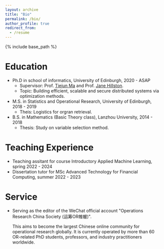 ```yaml
---
layout: archive
title: "Bio"
permalink: /bio/
author_profile: true
redirect_from:
  - /resume
---
```


{% include base_path %}

Education
======
* Ph.D in school of informatics, University of Edinburgh, 2020 - ASAP
  * Supervisor: Prof. [Tiejun Ma](https://www.research.ed.ac.uk/en/persons/tiejun-ma) and Prof. [Jane Hillston](https://homepages.inf.ed.ac.uk/jeh/).
  * Topic: Building efficient, scalable and secure distributed systems via optimization methods.
* M.S. in Statistics and Operational Research, University of Edinburgh, 2018 - 2019 
  * Theis: Logistics for orgran retrieval.
* B.S. in Mathematics (Basic Theory class), Lanzhou University, 2014 - 2018
  * Thesis: Study on variable selection method.

Teaching Experience
======
* Teaching assitant for course Introductory Applied Machine Learning, spring 2022 - 2024
* Dissertation tutor for MSc Advanced Technology for Financial Computing, summer 2022 - 2023

Service
======
* Serving as the editor of the WeChat official account "Operations Research China Society (运筹OR帷幄)". 

  This aims to become the largest Chinese online community for operational research globally. It is currently operated by more than 60 OR-related PhD students, professors, and industry practitioners worldwide. 